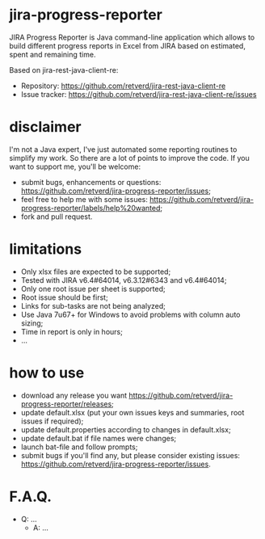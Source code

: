 # jira-progress-reporter
JIRA Progress Reporter is Java command-line application which allows to build different progress reports in Excel from JIRA based on estimated, spent and remaining time.

Based on jira-rest-java-client-re:
* Repository: https://github.com/retverd/jira-rest-java-client-re
* Issue tracker: https://github.com/retverd/jira-rest-java-client-re/issues

# disclaimer
I'm not a Java expert, I've just automated some reporting routines to simplify my work. So there are a lot of points to improve the code. If you want to support me, you'll be welcome:
* submit bugs, enhancements or questions: https://github.com/retverd/jira-progress-reporter/issues;
* feel free to help me with some issues: https://github.com/retverd/jira-progress-reporter/labels/help%20wanted;
* fork and pull request.

# limitations
* Only xlsx files are expected to be supported;
* Tested with JIRA v6.4#64014, v6.3.12#6343 and v6.4#64014;
* Only one root issue per sheet is supported;
* Root issue should be first;
* Links for sub-tasks are not being analyzed;
* Use Java 7u67+ for Windows to avoid problems with column auto sizing;
* Time in report is only in hours;
* ...

# how to use
* download any release you want https://github.com/retverd/jira-progress-reporter/releases;
* update default.xlsx (put your own issues keys and summaries, root issues if required);
* update default.properties according to changes in default.xlsx;
* update default.bat if file names were changes;
* launch bat-file and follow prompts;
* submit bugs if you'll find any, but please consider existing issues: https://github.com/retverd/jira-progress-reporter/issues.

# F.A.Q.
* Q: ...
    * A: ...
